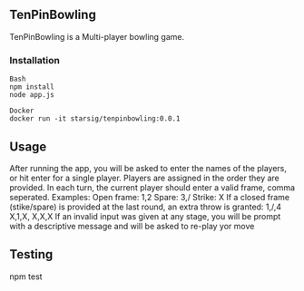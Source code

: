 ## TenPinBowling

TenPinBowling is a Multi-player bowling game.

### Installation

```
Bash
npm install
node app.js
```

```
Docker
docker run -it starsig/tenpinbowling:0.0.1
```

## Usage

After running the app, you will be asked to enter the names of the players, or hit enter
for a single player.
Players are assigned in the order they are provided. In each turn, the current
player should enter a valid frame, comma seperated.
Examples:
Open frame: 1,2
Spare: 3,/
Strike: X
If a closed frame (stike/spare) is provided at the last round, an extra throw is granted: 1,/,4 X,1,X, X,X,X
If an invalid input was given at any stage, you will be prompt with a descriptive message and will be asked to re-play yor move


## Testing

npm test